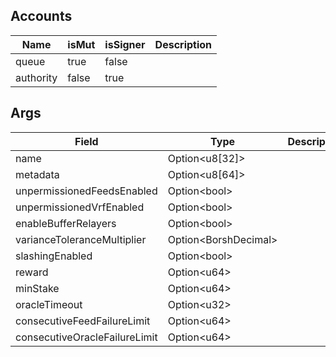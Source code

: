 ## Accounts

| Name      | isMut | isSigner | Description |
| --------- | ----- | -------- | ----------- |
| queue     | true  | false    |             |
| authority | false | true     |             |

## Args

| Field                         | Type                       | Description |
| ----------------------------- | -------------------------- | ----------- |
| name                          | Option&lt;u8[32]&gt;       |             |
| metadata                      | Option&lt;u8[64]&gt;       |             |
| unpermissionedFeedsEnabled    | Option&lt;bool&gt;         |             |
| unpermissionedVrfEnabled      | Option&lt;bool&gt;         |             |
| enableBufferRelayers          | Option&lt;bool&gt;         |             |
| varianceToleranceMultiplier   | Option&lt;BorshDecimal&gt; |             |
| slashingEnabled               | Option&lt;bool&gt;         |             |
| reward                        | Option&lt;u64&gt;          |             |
| minStake                      | Option&lt;u64&gt;          |             |
| oracleTimeout                 | Option&lt;u32&gt;          |             |
| consecutiveFeedFailureLimit   | Option&lt;u64&gt;          |             |
| consecutiveOracleFailureLimit | Option&lt;u64&gt;          |             |
